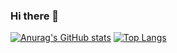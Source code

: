 ### Hi there 👋

<!--
**huanglinqing123/huanglinqing123** is a ✨ _special_ ✨ repository because its `README.md` (this file) appears on your GitHub profile.

Here are some ideas to get you started:

- 🔭 I’m currently working on ...
- 🌱 I’m currently learning ...
- 👯 I’m looking to collaborate on ...
- 🤔 I’m looking for help with ...
- 💬 Ask me about ...
- 📫 How to reach me: ...
- 😄 Pronouns: ...
- ⚡ Fun fact: ...
-->

[![Anurag's GitHub stats](https://github-readme-stats.vercel.app/api?username=huanglinqing123)](https://github.com/anuraghazra/github-readme-stats)
[![Top Langs](https://github-readme-stats.vercel.app/api/top-langs/?username=你的用户名&layout=compact)](https://github.com/anuraghazra/github-readme-stats)
